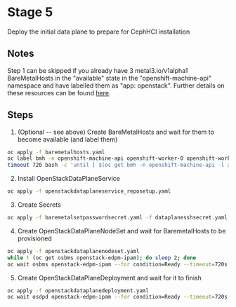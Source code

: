 # Stage 5

Deploy the initial data plane to prepare for CephHCI installation

## Notes

Step 1 can be skipped if you already have 3 metal3.io/v1alpha1 BareMetalHosts in the "available"
state in the "openshift-machine-api" namespace and have labelled them as "app: openstack".
Further details on these resources can be found [here](https://access.redhat.com/documentation/en-us/openshift_container_platform/4.13/html/post-installation_configuration/post-install-bare-metal-configuration).

## Steps

1. (Optional -- see above) Create BareMetalHosts and wait for them to become available (and label them)
```bash
oc apply -f baremetalhosts.yaml
oc label bmh -n openshift-machine-api openshift-worker-0 openshift-worker-1 openshift-worker-2 app=openstack
timeout 720 bash -c 'until [ $(oc get bmh -n openshift-machine-api -l app=openstack | grep -c available) == "3" ]; do sleep 5; done'
```
2. Install OpenStackDataPlaneService
```bash
oc apply -f openstackdataplaneservice_reposetup.yaml
```
3. Create Secrets
```bash
oc apply -f baremetalsetpasswordsecret.yaml -f dataplanesshsecret.yaml
```
4. Create OpenStackDataPlaneNodeSet and wait for BaremetalHosts to be provisioned
```bash
oc apply -f openstackdataplanenodeset.yaml
while ! (oc get osbms openstack-edpm-ipam); do sleep 2; done
oc wait osbms openstack-edpm-ipam --for condition=Ready --timeout=720s
```
5. Create OpenStackDataPlaneDeployment and wait for it to finish
```bash
oc apply -f openstackdataplanedeployment.yaml
oc wait osdpd openstack-edpm-ipam --for condition=Ready --timeout=720s
```